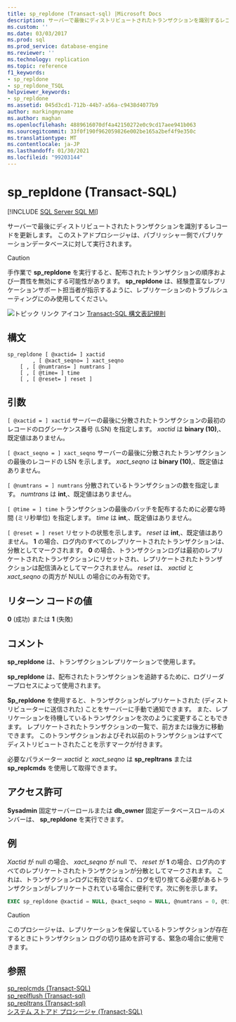 ```yaml
---
title: sp_repldone (Transact-sql) |Microsoft Docs
description: サーバーで最後にディストリビュートされたトランザクションを識別するレコードを更新します。 このストアドプロシージャは、パブリッシャー側のパブリケーションデータベースで実行されます。
ms.custom: ''
ms.date: 03/03/2017
ms.prod: sql
ms.prod_service: database-engine
ms.reviewer: ''
ms.technology: replication
ms.topic: reference
f1_keywords:
- sp_repldone
- sp_repldone_TSQL
helpviewer_keywords:
- sp_repldone
ms.assetid: 045d3cd1-712b-44b7-a56a-c9438d4077b9
author: markingmyname
ms.author: maghan
ms.openlocfilehash: 4889616070df4a42150272e0c9cd17aee941b063
ms.sourcegitcommit: 33f0f190f962059826e002be165a2bef4f9e350c
ms.translationtype: MT
ms.contentlocale: ja-JP
ms.lasthandoff: 01/30/2021
ms.locfileid: "99203144"
---
```

# <a name="sp_repldone-transact-sql"></a>sp_repldone (Transact-SQL)
[!INCLUDE [SQL Server SQL MI](../../includes/applies-to-version/sql-asdbmi.md)]

  サーバーで最後にディストリビュートされたトランザクションを識別するレコードを更新します。 このストアドプロシージャは、パブリッシャー側でパブリケーションデータベースに対して実行されます。  
  
> [!CAUTION]  
>  手作業で **sp_repldone** を実行すると、配布されたトランザクションの順序および一貫性を無効にする可能性があります。 **sp_repldone** は、経験豊富なレプリケーションサポート担当者が指示するように、レプリケーションのトラブルシューティングにのみ使用してください。  
  
 ![トピック リンク アイコン](../../database-engine/configure-windows/media/topic-link.gif "トピック リンク アイコン") [Transact-SQL 構文表記規則](../../t-sql/language-elements/transact-sql-syntax-conventions-transact-sql.md)  
  
## <a name="syntax"></a>構文  
  
```
sp_repldone [ @xactid= ] xactid   
        , [ @xact_seqno= ] xact_seqno   
    [ , [ @numtrans= ] numtrans ]   
    [ , [ @time= ] time   
    [ , [ @reset= ] reset ]  
```  
  
## <a name="arguments"></a>引数  
`[ @xactid = ] xactid` サーバーの最後に分散されたトランザクションの最初のレコードのログシーケンス番号 (LSN) を指定します。 *xactid* は **binary (10)**,、既定値はありません。  
  
`[ @xact_seqno = ] xact_seqno` サーバーの最後に分散されたトランザクションの最後のレコードの LSN を示します。 *xact_seqno* は **binary (10)**,、既定値はありません。  
  
`[ @numtrans = ] numtrans` 分散されているトランザクションの数を指定します。 *numtrans* は **int**,、既定値はありません。  
  
`[ @time = ] time` トランザクションの最後のバッチを配布するために必要な時間 (ミリ秒単位) を指定します。 *time* は **int**,、既定値はありません。  
  
`[ @reset = ] reset` リセットの状態を示します。 *reset* は **int**,、既定値はありません。 **1** の場合、ログ内のすべてのレプリケートされたトランザクションは、分散としてマークされます。 **0** の場合、トランザクションログは最初のレプリケートされたトランザクションにリセットされ、レプリケートされたトランザクションは配信済みとしてマークされません。 *reset* は、 *xactid* と *xact_seqno* の両方が NULL の場合にのみ有効です。  
  
## <a name="return-code-values"></a>リターン コードの値  
 **0** (成功) または **1** (失敗)  
  
## <a name="remarks"></a>コメント  
 **sp_repldone** は、トランザクションレプリケーションで使用します。  
  
 **sp_repldone** は、配布されたトランザクションを追跡するために、ログリーダープロセスによって使用されます。  
  
 **Sp_repldone** を使用すると、トランザクションがレプリケートされた (ディストリビューターに送信された) ことをサーバーに手動で通知できます。 また、レプリケーションを待機しているトランザクションを次のように変更することもできます。 レプリケートされたトランザクションの一覧で、前方または後方に移動できます。 このトランザクションおよびそれ以前のトランザクションはすべてディストリビュートされたことを示すマークが付きます。  
  
 必要なパラメーター *xactid* と *xact_seqno* は **sp_repltrans** または **sp_replcmds** を使用して取得できます。  
  
## <a name="permissions"></a>アクセス許可  
 **Sysadmin** 固定サーバーロールまたは **db_owner** 固定データベースロールのメンバーは、 **sp_repldone** を実行できます。  
  
## <a name="examples"></a>例  
 *Xactid* が null の場合、 *xact_seqno* が null で、 *reset* が **1** の場合、ログ内のすべてのレプリケートされたトランザクションが分散としてマークされます。 これは、トランザクションログに有効ではなく、ログを切り捨てる必要があるトランザクションがレプリケートされている場合に便利です。次に例を示します。  
  
```sql
EXEC sp_repldone @xactid = NULL, @xact_seqno = NULL, @numtrans = 0, @time = 0, @reset = 1  
```  
  
> [!CAUTION]  
>  このプロシージャは、レプリケーションを保留しているトランザクションが存在するときにトランザクション ログの切り詰めを許可する、緊急の場合に使用できます。  
  
## <a name="see-also"></a>参照  
 [sp_replcmds &#40;Transact-SQL&#41;](../../relational-databases/system-stored-procedures/sp-replcmds-transact-sql.md)   
 [sp_replflush &#40;Transact-sql&#41;](../../relational-databases/system-stored-procedures/sp-replflush-transact-sql.md)   
 [sp_repltrans &#40;Transact-sql&#41;](../../relational-databases/system-stored-procedures/sp-repltrans-transact-sql.md)   
 [システム ストアド プロシージャ &#40;Transact-SQL&#41;](../../relational-databases/system-stored-procedures/system-stored-procedures-transact-sql.md)  
